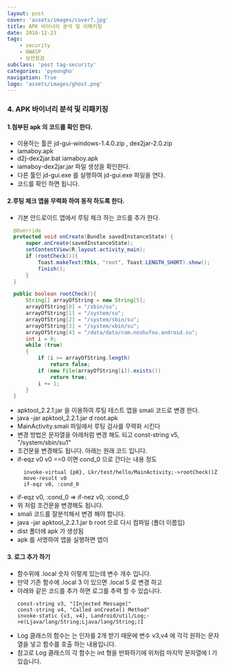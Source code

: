 ```yaml
---
layout: post
cover: 'assets/images/cover7.jpg'
title: APK 바이너리 분석 및 리패키징
date: 2016-12-23
tags: 
    - security
    - OWASP
    - 보안점검
subclass: 'post tag-security'
categories: 'pyeongho'
navigation: True
logo: 'assets/images/ghost.png'    
---
```


### 4. APK 바이너리 분석 및 리패키징
  
#### 1.첨부된 apk 의 코드를 확인 한다. 

  - 이용하는 툴은 jd-gui-windows-1.4.0.zip , dex2jar-2.0.zip  
  - iamaboy.apk
  - d2j-dex2jar.bat iamaboy.apk
  - iamaboy-dex2jar.jar  파일 생성을 확인한다.
  - 다른 툴인 jd-gui.exe 를 실행하여 jd-gui.exe 파일을 연다.
  - 코드를 확인 하면 됩니다.

#### 2.루팅 체크 앱을 무력화 하여 동작 하도록 한다.
  - 기본 안드로이드 앱에서 루팅 체크 하는 코드를 추가 한다. 
  ```java 
    @Override
    protected void onCreate(Bundle savedInstanceState) {
        super.onCreate(savedInstanceState);
        setContentView(R.layout.activity_main);
        if (rootCheck()){
            Toast.makeText(this, "root", Toast.LENGTH_SHORT).show();
            finish();
        }
    }

    public boolean rootCheck(){
        String[] arrayOfString = new String[5];
        arrayOfString[0] = "/sbin/su";
        arrayOfString[1] = "/system/su";
        arrayOfString[2] = "/system/sbin/su";
        arrayOfString[3] = "/system/xbin/su";
        arrayOfString[4] = "/data/data/com.noshufou.android.su";
        int i = 0;
        while (true)
        {
            if (i >= arrayOfString.length)
                return false;
            if (new File(arrayOfString[i]).exists())
                return true;
            i += 1;
        }
    }
  ```
  - apktool_2.2.1.jar 을 이용하여 루팅 테스트 앱을 smali 코드로 변경 한다.
  - java -jar apktool_2.2.1.jar d root.apk 
  - MainActivity.smali  파일에서 루팅 검사를 무력화 시킨다
  - 변경 방법은 문자열을 아래처럼 변경 해도 되고 
      const-string v5, "/system/sbin/su1"
  - 조건문을 변경해도 됩니다. 아래는 원래 코드 입니다.
  - if-eqz v0 v0 ==0 이면 cond_0 으로 간다는 내용 정도 
    ```
      invoke-virtual {p0}, Lkr/test/hello/MainActivity;->rootCheck()Z
      move-result v0
      if-eqz v0, :cond_0
    ```
  - if-eqz v0, :cond_0  =>  if-nez v0, :cond_0 
  - 위 처럼 조건문을 변경해도 됩니다.
  - smali 코드를 잘분석해서 변경 해야 합니다.
  - java -jar apktool_2.2.1.jar b root  으로 다시 컴파일 (폴더 이름임)
  - dist 폴더에 apk 가 생성됨
  - apk 를 서명하여 앱을 실행하면 앱이 

#### 3.  로그 추가 하기 
 -  함수위에 .local 숫자 이렇게 있는데 변수 개수 입니다.
 - 만약 기존 함수에 .local 3 이 있으면 .local 5 로 변경 하고
 - 아래와 같은 코드를 추가 하면 로그를 추력 할 수 있습니다.
    ```
    const-string v3, "[Injected Message]"		
    const-string v4, "Called onCreate() Method"	
    invoke-static {v3, v4}, Landroid/util/Log;->e(Ljava/lang/String;Ljava/lang/String;)I 
    ```
- Log 클래스의 함수는 는 인자를 2개 받기 때문에 변수 v3,v4 에 각각 원하는 문자열을 넣고 함수를 호출 하는 내용입니다.
- 참고로 Log 클래스의 각 함수는 int 형을 반화하기에 위처럼 마지막 문자열에 I  가 있습니다.